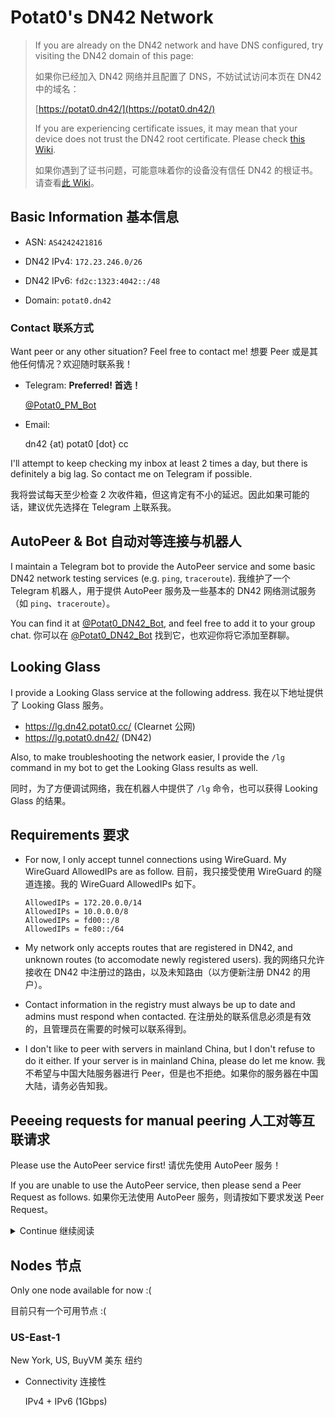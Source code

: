 # Potat0's DN42 Network

> If you are already on the DN42 network and have DNS configured, try visiting the DN42 domain of this page:
>
> 如果你已经加入 DN42 网络并且配置了 DNS，不妨试试访问本页在 DN42 中的域名：
>
> [https://potat0.dn42/](https://potat0.dn42/)
>
> If you are experiencing certificate issues, it may mean that your device does not trust the DN42 root certificate. Please check [this Wiki](https://dn42.dev/services/Certificate-Authority).
>
> 如果你遇到了证书问题，可能意味着你的设备没有信任 DN42 的根证书。请查看[此 Wiki](https://dn42.dev/services/Certificate-Authority)。

## Basic Information 基本信息

- ASN: `AS4242421816`

- DN42 IPv4: `172.23.246.0/26`

- DN42 IPv6: `fd2c:1323:4042::/48`

- Domain: `potat0.dn42`

### Contact 联系方式

Want peer or any other situation? Feel free to contact me! 想要 Peer 或是其他任何情况？欢迎随时联系我！

- Telegram: **Preferred! 首选！**

  [@Potat0_PM_Bot](https://t.me/Potat0_PM_Bot)

- Email:

  dn42 {at) potat0 [dot} cc
  
I'll attempt to keep checking my inbox at least 2 times a day, but there is definitely a big lag. So contact me on Telegram if possible.
  
我将尝试每天至少检查 2 次收件箱，但这肯定有不小的延迟。因此如果可能的话，建议优先选择在 Telegram 上联系我。

## AutoPeer & Bot 自动对等连接与机器人

I maintain a Telegram bot to provide the AutoPeer service and some basic DN42 network testing services (e.g. `ping`, `traceroute`).  我维护了一个 Telegram 机器人，用于提供 AutoPeer 服务及一些基本的 DN42 网络测试服务（如 `ping`、`traceroute`）。

You can find it at [@Potat0_DN42_Bot](https://t.me/Potat0_DN42_Bot), and feel free to add it to your group chat. 你可以在 [@Potat0_DN42_Bot](https://t.me/Potat0_DN42_Bot) 找到它，也欢迎你将它添加至群聊。

## Looking Glass

I provide a Looking Glass service at the following address. 我在以下地址提供了 Looking Glass 服务。

- https://lg.dn42.potat0.cc/ (Clearnet 公网)
- https://lg.potat0.dn42/ (DN42)

Also, to make troubleshooting the network easier, I provide the `/lg` command in my bot to get the Looking Glass results as well.

同时，为了方便调试网络，我在机器人中提供了 `/lg` 命令，也可以获得 Looking Glass 的结果。

## Requirements 要求

- For now, I only accept tunnel connections using WireGuard. My WireGuard AllowedIPs are as follow. 目前，我只接受使用 WireGuard 的隧道连接。我的 WireGuard AllowedIPs 如下。

  ```
  AllowedIPs = 172.20.0.0/14
  AllowedIPs = 10.0.0.0/8
  AllowedIPs = fd00::/8
  AllowedIPs = fe80::/64
  ```
  
- My network only accepts routes that are registered in DN42, and unknown routes (to accomodate newly registered users). 我的网络只允许接收在 DN42 中注册过的路由，以及未知路由（以方便新注册 DN42 的用户）。

- Contact information in the registry must always be up to date and admins must respond when contacted. 在注册处的联系信息必须是有效的，且管理员在需要的时候可以联系得到。

- I don't like to peer with servers in mainland China, but I don't refuse to do it either. If your server is in mainland China, please do let me know. 我不希望与中国大陆服务器进行 Peer，但是也不拒绝。如果你的服务器在中国大陆，请务必告知我。

## Peeeing requests for manual peering 人工对等互联请求

Please use the AutoPeer service first! 请优先使用 AutoPeer 服务！

If you are unable to use the AutoPeer service, then please send a Peer Request as follows. 如果你无法使用 AutoPeer 服务，则请按如下要求发送 Peer Request。

<details>
<summary>Continue 继续阅读</summary>

In order to set up the peering, I need to know the following information:

为了设置对等互联，我需要知道以下信息：

- The node you want to peer. 你想要对等互联的节点。

- Your WireGuard public key. 你的 WireGuard 公钥。

- The WireGuard endpoint for me to connect. Let me know if it's dynamic or you don't have one. 我要连接到的 WireGuard 公网信息。如果是动态的或者你没有公网地址，记得告诉我。

- Your ASN. 你的 ASN。

- The session(s) to use: IPv6 + IPv4, IPv6 only, or IPv4 only. 要使用的会话：IPv6 + IPv4，仅 IPv6，或仅 IPv4。

- The extra capabilities: Multiprotocol BGP / Extended next hop / Extended messages. 额外的能力：Multiprotocol BGP / Extended next hop / Extended messages。

- The IP address(es): One for each session, and an additional IPv4 if you use MP-BGP without ENH. IP 地址：每个会话只需要一个，如果你用 MP-BGP 且不用 ENH，则同时需要 IPv6 和 IPv4 地址。

E.g.:
```
Node: US-East-1
Public key: xxxxxxxxxxxxxxxxxxxxxxxxxxxxxxxxxxxxxxxxxxxx
Endpoint: your.domain.tld:21816
ASN: 4242421816
Sessions: IPv6 + IPv4
Capabilities: MP-BGP, ENH
IPv6: fe80::1816
IPv4: None
```

</details>

## Nodes 节点

Only one node available for now :(

目前只有一个可用节点 :(

### US-East-1

New York, US, BuyVM 美东 纽约

- Connectivity 连接性
  
  IPv4 + IPv6 (1Gbps)
